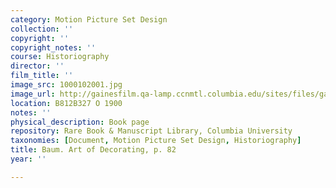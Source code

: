 ```yaml
---
category: Motion Picture Set Design
collection: ''
copyright: ''
copyright_notes: ''
course: Historiography
director: ''
film_title: ''
image_src: 1000102001.jpg
image_url: http://gainesfilm.qa-lamp.ccnmtl.columbia.edu/sites/files/gainesfilm/images/1000102001.jpg
location: B812B327 O 1900
notes: ''
physical_description: Book page
repository: Rare Book & Manuscript Library, Columbia University
taxonomies: [Document, Motion Picture Set Design, Historiography]
title: Baum. Art of Decorating, p. 82
year: ''

---
```

